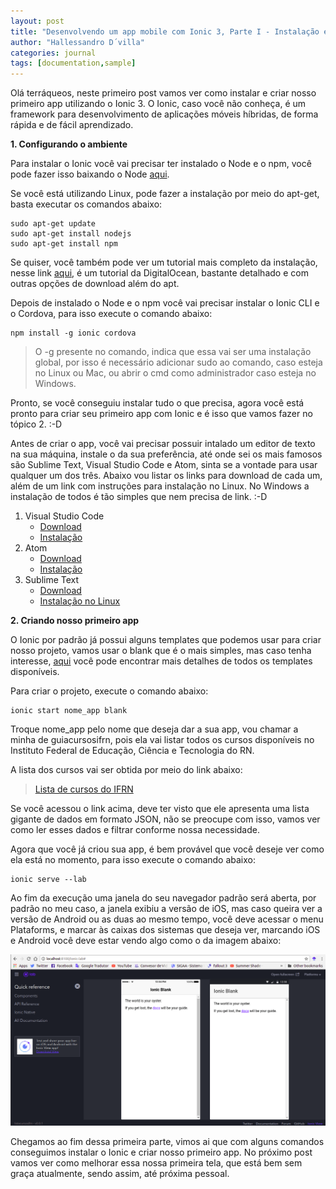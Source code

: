```yaml
---
layout: post
title: "Desenvolvendo um app mobile com Ionic 3, Parte I - Instalação e criação do projeto"
author: "Hallessandro D´villa"
categories: journal
tags: [documentation,sample]
---
```


Olá terráqueos, neste primeiro post vamos ver como instalar e criar nosso primeiro app utilizando o Ionic 3. O Ionic, caso você não conheça, é um framework para desenvolvimento de aplicações móveis híbridas, de forma rápida e de fácil aprendizado. 

**1. Configurando o ambiente** 

Para instalar o Ionic você vai precisar ter instalado o Node e o npm, você pode fazer isso baixando o Node [aqui](https://nodejs.org/en/). 

Se você está utilizando Linux, pode fazer a instalação por meio do apt-get, basta executar os comandos abaixo: 

```
sudo apt-get update
sudo apt-get install nodejs
sudo apt-get install npm
```

Se quiser, você também pode ver um tutorial mais completo da instalação, nesse link [aqui](https://www.digitalocean.com/community/tutorials/como-instalar-o-node-js-no-ubuntu-16-04-pt), é um tutorial da DigitalOcean, bastante detalhado e com outras opções de download além do apt. 

Depois de instalado o Node e o npm você vai precisar instalar o Ionic CLI e o Cordova, para isso execute o comando abaixo: 

```
npm install -g ionic cordova
```
>O -g presente no comando, indica que essa vai ser uma instalação global, por isso é necessário adicionar sudo ao comando, caso esteja no Linux ou Mac, ou abrir o cmd como administrador caso esteja no Windows.

Pronto, se você conseguiu instalar tudo o que precisa, agora você está pronto para criar seu primeiro app com Ionic e é isso que vamos fazer no tópico 2. :-D 

Antes de criar o app, você vai precisar possuir intalado um editor de texto na sua máquina, instale o da sua preferência, até onde sei os mais famosos são Sublime Text, Visual Studio Code e Atom, sinta se a vontade para usar qualquer um dos três. Abaixo vou listar os links para download de cada um, além de um link com instruções para instalação no Linux. No Windows a instalação de todos é tão simples que nem precisa de link. :-D

1. Visual Studio Code 
	* [Download](https://code.visualstudio.com)
	* [Instalação](https://code.visualstudio.com/docs/setup/linux)
2. Atom 
	* [Download](https://atom.io)
	* [Instalação](https://flight-manual.atom.io/getting-started/sections/installing-atom/#platform-linux)
3. Sublime Text
	* [Download](https://www.sublimetext.com/3)
	* [Instalação no Linux](https://www.omgubuntu.co.uk/2017/05/how-to-install-sublime-text-ubuntu-linux)
 
**2. Criando nosso primeiro app**

O Ionic por padrão já possui alguns templates que podemos usar para criar nosso projeto, vamos usar o blank que é o mais simples, mas caso tenha interesse, [aqui](https://ionicframework.com/docs/cli/starters.html) você pode encontrar mais detalhes de todos os templates disponíveis. 

Para criar o projeto, execute o comando abaixo: 
```
ionic start nome_app blank
```
Troque nome_app pelo nome que deseja dar a sua app, vou chamar a minha de guiacursosifrn, pois ela vai listar todos os cursos disponíveis no Instituto Federal de Educação, Ciência e Tecnologia do RN.  

A lista dos cursos vai ser obtida por meio do link abaixo: 

>[Lista de cursos do IFRN](https://dados.ifrn.edu.br/dataset/7b48f9d0-205d-46b1-8225-a3cc7d3973ff/resource/fe0e9d2c-1c02-4625-b692-13edcc3380ae/download/dados_extraidos_recursos_cursos-ofertados.json)

Se você acessou o link acima, deve ter visto que ele apresenta uma lista gigante de dados em formato JSON, não se preocupe com isso, vamos ver como ler esses dados e filtrar conforme nossa necessidade. 

Agora que você já criou sua app, é bem provável que você deseje ver como ela está no momento, para isso execute o comando abaixo: 

```
ionic serve --lab
```

Ao fim da execução uma janela do seu navegador padrão será aberta, por padrão no meu caso, a janela exibiu a versão de iOS, mas caso queira ver a versão de Android ou as duas ao mesmo tempo, você deve acessar o menu Plataforms, e marcar às caixas dos sistemas que deseja ver, marcando iOS e Android você deve estar vendo algo como o da imagem abaixo: 

![Tela inicial da app](../assets/img/telaapp.png) 

Chegamos ao fim dessa primeira parte, vimos ai que com alguns comandos conseguimos instalar o Ionic e criar nosso primeiro app. No próximo post vamos ver como melhorar essa nossa primeira tela, que está bem sem graça atualmente, sendo assim, até próxima pessoal. 